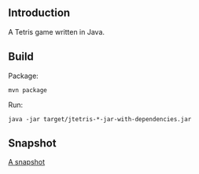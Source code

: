## Introduction

A Tetris game written in Java.

## Build

Package: 

```shell
mvn package
```

Run:

```shell
java -jar target/jtetris-*-jar-with-dependencies.jar 
```

## Snapshot

[A snapshot](./jtetris-snapshot.png)